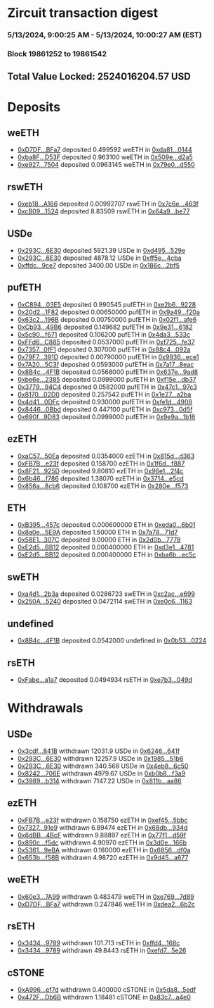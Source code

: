 # Zircuit transaction digest
### 5/13/2024, 9:00:25 AM - 5/13/2024, 10:00:27 AM (EST)
### Block 19861252 to 19861542

## Total Value Locked: 2524016204.57 USD

# Deposits
## weETH
- [0xD7DF...BFa7](https://etherscan.io/address/0xD7DF7E085214743530afF339aFC420c7c720BFa7) deposited 0.499592 weETH in [0xda81...0144](https://etherscan.io/tx/0xD7DF7E085214743530afF339aFC420c7c720BFa7)
- [0xba8F...D53F](https://etherscan.io/address/0xba8F3e6353E7b899cA50eFd666A6E527008dD53F) deposited 0.963100 weETH in [0x509e...d2a5](https://etherscan.io/tx/0xba8F3e6353E7b899cA50eFd666A6E527008dD53F)
- [0xe927...7504](https://etherscan.io/address/0xe927cbd02b371BE0546360AD44db1ce0630b7504) deposited 0.0963145 weETH in [0x79e0...d550](https://etherscan.io/tx/0xe927cbd02b371BE0546360AD44db1ce0630b7504)
## rswETH
- [0xeb18...A166](https://etherscan.io/address/0xeb18b32694e8d6e176c6d2019C4Bb3c2705eA166) deposited 0.00992707 rswETH in [0x7c6e...463f](https://etherscan.io/tx/0xeb18b32694e8d6e176c6d2019C4Bb3c2705eA166)
- [0xcB09...1524](https://etherscan.io/address/0xcB09d1B8E7ea8B6cB7C76b49217696822Dd51524) deposited 8.83509 rswETH in [0x64a9...be77](https://etherscan.io/tx/0xcB09d1B8E7ea8B6cB7C76b49217696822Dd51524)
## USDe
- [0x293C...6E30](https://etherscan.io/address/0x293C6937D8D82e05B01335F7B33FBA0c8e256E30) deposited 5921.39 USDe in [0xd495...529e](https://etherscan.io/tx/0x293C6937D8D82e05B01335F7B33FBA0c8e256E30)
- [0x293C...6E30](https://etherscan.io/address/0x293C6937D8D82e05B01335F7B33FBA0c8e256E30) deposited 4878.12 USDe in [0xff5e...4cba](https://etherscan.io/tx/0x293C6937D8D82e05B01335F7B33FBA0c8e256E30)
- [0xffdc...9ce7](https://etherscan.io/address/0xffdc300D47A814f15Ae2e6bD73a1E3FA7A699ce7) deposited 3400.00 USDe in [0x186c...2bf5](https://etherscan.io/tx/0xffdc300D47A814f15Ae2e6bD73a1E3FA7A699ce7)
## pufETH
- [0xC894...03E5](https://etherscan.io/address/0xC894F380bbD74e141f8e949Ec17cB170168503E5) deposited 0.990545 pufETH in [0xe2b6...9228](https://etherscan.io/tx/0xC894F380bbD74e141f8e949Ec17cB170168503E5)
- [0x20d2...1F82](https://etherscan.io/address/0x20d2e48c415e82Bff7f2FcB828aE55FD63f51F82) deposited 0.00650000 pufETH in [0x9a49...f20a](https://etherscan.io/tx/0x20d2e48c415e82Bff7f2FcB828aE55FD63f51F82)
- [0x63c2...196B](https://etherscan.io/address/0x63c26714ef2336b5F06bC4ae3a536D4C007b196B) deposited 0.00750000 pufETH in [0x02f1...afe6](https://etherscan.io/tx/0x63c26714ef2336b5F06bC4ae3a536D4C007b196B)
- [0xCb93...49B6](https://etherscan.io/address/0xCb934f53c9c774cA330b9F98eFA2bc889f1849B6) deposited 0.149682 pufETH in [0x9e31...6182](https://etherscan.io/tx/0xCb934f53c9c774cA330b9F98eFA2bc889f1849B6)
- [0x5c90...f671](https://etherscan.io/address/0x5c90FDB789E41329CC4d60B146eE435f02c3f671) deposited 0.106200 pufETH in [0x4da3...533c](https://etherscan.io/tx/0x5c90FDB789E41329CC4d60B146eE435f02c3f671)
- [0xFFd6...C885](https://etherscan.io/address/0xFFd674c4FdCE685dd6EC6F61817912DD0715C885) deposited 0.0537000 pufETH in [0xf725...fe37](https://etherscan.io/tx/0xFFd674c4FdCE685dd6EC6F61817912DD0715C885)
- [0x7357...0fF1](https://etherscan.io/address/0x73577cE4FC79580A8FA83ea09787eFffc04B0fF1) deposited 0.307000 pufETH in [0x88c4...092a](https://etherscan.io/tx/0x73577cE4FC79580A8FA83ea09787eFffc04B0fF1)
- [0x79F7...391D](https://etherscan.io/address/0x79F78A45efC0c130889C649C35d3e2927f21391D) deposited 0.00790000 pufETH in [0x9936...ece1](https://etherscan.io/tx/0x79F78A45efC0c130889C649C35d3e2927f21391D)
- [0x7A20...5C3f](https://etherscan.io/address/0x7A20A54F9C62C10B25F8232e3F643A52482A5C3f) deposited 0.0593000 pufETH in [0x7a17...8eac](https://etherscan.io/tx/0x7A20A54F9C62C10B25F8232e3F643A52482A5C3f)
- [0x8B4c...4F1B](https://etherscan.io/address/0x8B4c70Ec4143C1a00c84AA6436dE9ADFF8854F1B) deposited 0.0568000 pufETH in [0x637e...9ad8](https://etherscan.io/tx/0x8B4c70Ec4143C1a00c84AA6436dE9ADFF8854F1B)
- [0xbe6e...2385](https://etherscan.io/address/0xbe6e219663Fa3FCdFDB88863e2FE6C3eB7852385) deposited 0.0999000 pufETH in [0xf15e...db37](https://etherscan.io/tx/0xbe6e219663Fa3FCdFDB88863e2FE6C3eB7852385)
- [0x3779...94C4](https://etherscan.io/address/0x37798d1440deFCa01351934C4BeD639De19794C4) deposited 0.0582000 pufETH in [0x47c1...97c3](https://etherscan.io/tx/0x37798d1440deFCa01351934C4BeD639De19794C4)
- [0x8170...02D0](https://etherscan.io/address/0x81702066005bdC9319994eAE505608b6Ea7602D0) deposited 0.257542 pufETH in [0x1e27...a2ba](https://etherscan.io/tx/0x81702066005bdC9319994eAE505608b6Ea7602D0)
- [0x4d41...0DFc](https://etherscan.io/address/0x4d4180E735E324dbF1038fC91a3CC5d689c80DFc) deposited 0.930000 pufETH in [0xfe1d...4908](https://etherscan.io/tx/0x4d4180E735E324dbF1038fC91a3CC5d689c80DFc)
- [0x8446...0Bbd](https://etherscan.io/address/0x8446C1f521d66ba358CE4022372e05E05D9f0Bbd) deposited 0.447100 pufETH in [0xc973...0d5f](https://etherscan.io/tx/0x8446C1f521d66ba358CE4022372e05E05D9f0Bbd)
- [0x690f...9D83](https://etherscan.io/address/0x690f8F40f45F6F23C19086fd82a1CE324C9e9D83) deposited 0.0999000 pufETH in [0x9e9a...1b16](https://etherscan.io/tx/0x690f8F40f45F6F23C19086fd82a1CE324C9e9D83)
## ezETH
- [0xaC57...50Ea](https://etherscan.io/address/0xaC57Ed45c274a147eCBd5DBaAA1a6dD5cbea50Ea) deposited 0.0354000 ezETH in [0x815d...d363](https://etherscan.io/tx/0xaC57Ed45c274a147eCBd5DBaAA1a6dD5cbea50Ea)
- [0xFB7B...e23f](https://etherscan.io/address/0xFB7B4840413cC03dE55a9ab82603146af3aae23f) deposited 0.158700 ezETH in [0x1f6d...f887](https://etherscan.io/tx/0xFB7B4840413cC03dE55a9ab82603146af3aae23f)
- [0x8F21...925D](https://etherscan.io/address/0x8F21994745D88E11045c26d3D4bD519B5fed925D) deposited 9.80810 ezETH in [0x96e1...2f4c](https://etherscan.io/tx/0x8F21994745D88E11045c26d3D4bD519B5fed925D)
- [0x6b46...f786](https://etherscan.io/address/0x6b46d77cE1e85aEd2c50bF91AAC72C7C3356f786) deposited 1.38070 ezETH in [0x3714...e5cd](https://etherscan.io/tx/0x6b46d77cE1e85aEd2c50bF91AAC72C7C3356f786)
- [0x856a...8cb6](https://etherscan.io/address/0x856a297b5fd8CE373Bebe7dB0A7c58801d2c8cb6) deposited 0.108700 ezETH in [0x280e...f573](https://etherscan.io/tx/0x856a297b5fd8CE373Bebe7dB0A7c58801d2c8cb6)
## ETH
- [0xB395...457c](https://etherscan.io/address/0xB395CE996A6d1E81C62A7774545f99Bc175A457c) deposited 0.000600000 ETH in [0xeda0...6b01](https://etherscan.io/tx/0xB395CE996A6d1E81C62A7774545f99Bc175A457c)
- [0x8a0e...5E9A](https://etherscan.io/address/0x8a0e7a9c45Fbd6a1635e9208169fa86DD8c75E9A) deposited 1.50000 ETH in [0x7a78...71d7](https://etherscan.io/tx/0x8a0e7a9c45Fbd6a1635e9208169fa86DD8c75E9A)
- [0x58E1...307C](https://etherscan.io/address/0x58E14120D60e71bBfA1Da362D35DBc12d78D307C) deposited 9.00000 ETH in [0x2d0b...7778](https://etherscan.io/tx/0x58E14120D60e71bBfA1Da362D35DBc12d78D307C)
- [0xE2d5...BB12](https://etherscan.io/address/0xE2d5430167DBe0d67244F77b315767e6420cBB12) deposited 0.000400000 ETH in [0xd3e1...4781](https://etherscan.io/tx/0xE2d5430167DBe0d67244F77b315767e6420cBB12)
- [0xE2d5...BB12](https://etherscan.io/address/0xE2d5430167DBe0d67244F77b315767e6420cBB12) deposited 0.000400000 ETH in [0xba6b...ec5c](https://etherscan.io/tx/0xE2d5430167DBe0d67244F77b315767e6420cBB12)
## swETH
- [0xa4d1...2b3a](https://etherscan.io/address/0xa4d12816a133B4Da67bBF739c4523b9814F52b3a) deposited 0.0286723 swETH in [0xc2ac...e699](https://etherscan.io/tx/0xa4d12816a133B4Da67bBF739c4523b9814F52b3a)
- [0x250A...5240](https://etherscan.io/address/0x250A441b67daFa7B14df3C0CB97EaCD3e44E5240) deposited 0.0472114 swETH in [0xe0c6...1163](https://etherscan.io/tx/0x250A441b67daFa7B14df3C0CB97EaCD3e44E5240)
## undefined
- [0x8B4c...4F1B](https://etherscan.io/address/0x8B4c70Ec4143C1a00c84AA6436dE9ADFF8854F1B) deposited 0.0542000 undefined in [0x0b53...0224](https://etherscan.io/tx/0x8B4c70Ec4143C1a00c84AA6436dE9ADFF8854F1B)
## rsETH
- [0xFabe...a1a7](https://etherscan.io/address/0xFabe4E492D782A9f70247bE4F8eBF0B2Ac67a1a7) deposited 0.0494934 rsETH in [0xe7b3...049d](https://etherscan.io/tx/0xFabe4E492D782A9f70247bE4F8eBF0B2Ac67a1a7)
# Withdrawals
## USDe
- [0x3cdf...841B](https://etherscan.io/address/0x3cdfF59efC7F4edd3f98Eaf3e6c7086F8F78841B) withdrawn 12031.9 USDe in [0x6246...641f](https://etherscan.io/tx/0x3cdfF59efC7F4edd3f98Eaf3e6c7086F8F78841B)
- [0x293C...6E30](https://etherscan.io/address/0x293C6937D8D82e05B01335F7B33FBA0c8e256E30) withdrawn 12257.9 USDe in [0x1985...51b6](https://etherscan.io/tx/0x293C6937D8D82e05B01335F7B33FBA0c8e256E30)
- [0x293C...6E30](https://etherscan.io/address/0x293C6937D8D82e05B01335F7B33FBA0c8e256E30) withdrawn 340.568 USDe in [0x4eb8...6c50](https://etherscan.io/tx/0x293C6937D8D82e05B01335F7B33FBA0c8e256E30)
- [0x8242...706E](https://etherscan.io/address/0x8242409dF53560cd7f924c7D30BE4164A9BC706E) withdrawn 4979.67 USDe in [0xb0b8...f3a9](https://etherscan.io/tx/0x8242409dF53560cd7f924c7D30BE4164A9BC706E)
- [0x3989...b314](https://etherscan.io/address/0x398923402c629fA547F1D8952b97BEcc1254b314) withdrawn 7147.22 USDe in [0x811b...aa86](https://etherscan.io/tx/0x398923402c629fA547F1D8952b97BEcc1254b314)
## ezETH
- [0xFB7B...e23f](https://etherscan.io/address/0xFB7B4840413cC03dE55a9ab82603146af3aae23f) withdrawn 0.158750 ezETH in [0xef45...5bbc](https://etherscan.io/tx/0xFB7B4840413cC03dE55a9ab82603146af3aae23f)
- [0x7327...91e9](https://etherscan.io/address/0x7327035b1aBf420c7a41eFcb00920427052791e9) withdrawn 6.89474 ezETH in [0x68db...934d](https://etherscan.io/tx/0x7327035b1aBf420c7a41eFcb00920427052791e9)
- [0x6dBB...4BcF](https://etherscan.io/address/0x6dBB7E5434Fb4ba0b0acbB96d7Dd3C9309364BcF) withdrawn 9.88897 ezETH in [0x77f1...d59f](https://etherscan.io/tx/0x6dBB7E5434Fb4ba0b0acbB96d7Dd3C9309364BcF)
- [0x890c...f5dc](https://etherscan.io/address/0x890ca3B3D9546284B069C7D82A079355B369f5dc) withdrawn 4.90970 ezETH in [0x3d0e...166b](https://etherscan.io/tx/0x890ca3B3D9546284B069C7D82A079355B369f5dc)
- [0x5361...9eBA](https://etherscan.io/address/0x5361f7DB8FcE34Fe9d4F720DBf5a1a3b5eA39eBA) withdrawn 0.160000 ezETH in [0x6856...df0a](https://etherscan.io/tx/0x5361f7DB8FcE34Fe9d4F720DBf5a1a3b5eA39eBA)
- [0x653b...f58B](https://etherscan.io/address/0x653b4470D833Bb9cF473E7a7db2EF1340a3Df58B) withdrawn 4.98720 ezETH in [0x9d45...a677](https://etherscan.io/tx/0x653b4470D833Bb9cF473E7a7db2EF1340a3Df58B)
## weETH
- [0x60e3...7A99](https://etherscan.io/address/0x60e35F92E1e394e8e45720D6E56e6E132D7A7A99) withdrawn 0.483479 weETH in [0xe769...7d89](https://etherscan.io/tx/0x60e35F92E1e394e8e45720D6E56e6E132D7A7A99)
- [0xD7DF...BFa7](https://etherscan.io/address/0xD7DF7E085214743530afF339aFC420c7c720BFa7) withdrawn 0.247846 weETH in [0xdea2...6b2c](https://etherscan.io/tx/0xD7DF7E085214743530afF339aFC420c7c720BFa7)
## rsETH
- [0x3434...9789](https://etherscan.io/address/0x34349c5569e7B846c3558961552D2202760A9789) withdrawn 101.713 rsETH in [0xffd4...168c](https://etherscan.io/tx/0x34349c5569e7B846c3558961552D2202760A9789)
- [0x3434...9789](https://etherscan.io/address/0x34349c5569e7B846c3558961552D2202760A9789) withdrawn 49.8443 rsETH in [0xefd7...5e26](https://etherscan.io/tx/0x34349c5569e7B846c3558961552D2202760A9789)
## cSTONE
- [0xA996...ef7d](https://etherscan.io/address/0xA996b777171dBDAF586668A0FB49D56B58B0ef7d) withdrawn 0.400000 cSTONE in [0x5da8...5edf](https://etherscan.io/tx/0xA996b777171dBDAF586668A0FB49D56B58B0ef7d)
- [0x472F...Db6B](https://etherscan.io/address/0x472FebeE6A719F96Eba103a0c81f1349CcE1Db6B) withdrawn 1.18481 cSTONE in [0x83c7...a4e0](https://etherscan.io/tx/0x472FebeE6A719F96Eba103a0c81f1349CcE1Db6B)
